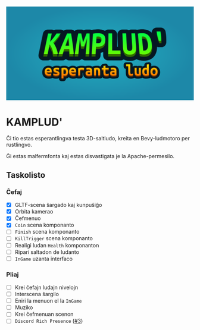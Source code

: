![kamplud'_header](header.png)
# KAMPLUD'

Ĉi tio estas esperantlingva testa 3D-saltludo, kreita en Bevy-ludmotoro per rustlingvo.

Ĝi estas malfermfonta kaj estas disvastigata je la Apache-permesilo.

## Taskolisto
### Ĉefaj
- [x] GLTF-scena ŝargado kaj kunpuŝiĝo
- [x] Orbita kamerao
- [x] Ĉefmenuo 
- [x] `Coin` scena komponanto
- [ ] `Finish` scena komponanto
- [ ] `KillTrigger` scena komponanto
- [ ] Realigi ludan `Health` komponanton
- [ ] Ripari saltadon de ludanto
- [ ] `InGame` uzanta interfaco

### Pliaj
- [ ] Krei ĉefajn ludajn nivelojn
- [ ] Interscena ŝargilo
- [ ] Eniri la menuon el la `InGame`
- [ ] Muziko
- [ ] Krei ĉefmenuan scenon
- [ ] `Discord Rich Presence` ([#3](https://github.com/jewlexx/discord-presence/issues/3))

